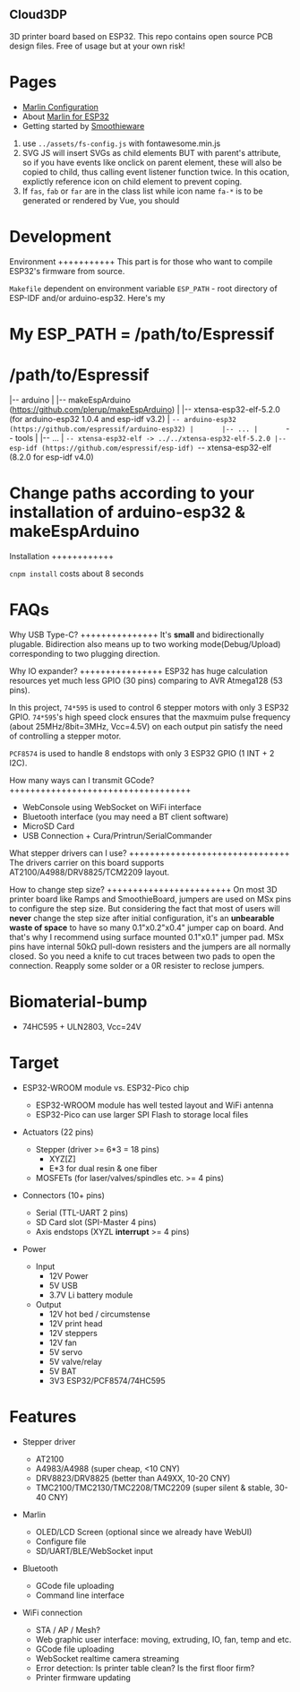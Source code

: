 Cloud3DP
--------

3D printer board based on ESP32. This repo contains open source PCB design files. Free of usage but at your own risk!

Pages
=====

- [Marlin Configuration](http://marlinfw.org/docs/configuration/configuration.html)
- About [Marlin for ESP32](https://github.com/MarlinFirmware/Marlin/issues/14345)
- Getting started by [Smoothieware](http://smoothieware.org/3D-printer-guide)

1. use ``../assets/fs-config.js`` with fontawesome.min.js
2. SVG JS will insert SVGs as child elements BUT with parent's attribute, so if you have events like onclick on parent element, these will also be copied to child, thus calling event listener function twice. In this ocation, explictly reference icon on child element to prevent coping.
3. If `fas`, `fab` or `far` are in the class list while icon name `fa-*` is to be generated or rendered by Vue, you should 


Development
===========

Environment
+++++++++++
This part is for those who want to compile ESP32's firmware from source.

``Makefile`` dependent on environment variable ``ESP_PATH`` - root directory of ESP-IDF and/or arduino-esp32. Here's my 
# My ESP_PATH = /path/to/Espressif
#
# /path/to/Espressif
|-- arduino
|   |-- makeEspArduino (https://github.com/plerup/makeEspArduino)
|   |-- xtensa-esp32-elf-5.2.0 (for arduino-esp32 1.0.4 and esp-idf v3.2)
|   `-- arduino-esp32 (https://github.com/espressif/arduino-esp32)
|       |-- ...
|       `-- tools
|           |-- ...
|           `-- xtensa-esp32-elf -> ../../xtensa-esp32-elf-5.2.0
|-- esp-idf (https://github.com/espressif/esp-idf)
`-- xtensa-esp32-elf (8.2.0 for esp-idf v4.0)

# Change paths according to your installation of arduino-esp32 & makeEspArduino

Installation
++++++++++++

`cnpm install` costs about 8 seconds

FAQs
====

Why USB Type-C?
+++++++++++++++
It's **small** and bidirectionally plugable. Bidirection also means up to two working mode(Debug/Upload) corresponding to two plugging direction.

Why IO expander?
++++++++++++++++
ESP32 has huge calculation resources yet much less GPIO (30 pins) comparing to AVR Atmega128 (53 pins).

In this project, ``74*595`` is used to control 6 stepper motors with only 3 ESP32 GPIO. ``74*595``'s high speed clock ensures that the maxmuim pulse frequency (about 25MHz/8bit=3MHz, Vcc=4.5V) on each output pin satisfy the need of controlling a stepper motor.

``PCF8574`` is used to handle 8 endstops with only 3 ESP32 GPIO (1 INT + 2 I2C).

How many ways can I transmit GCode?
+++++++++++++++++++++++++++++++++++
- WebConsole using WebSocket on WiFi interface
- Bluetooth interface (you may need a BT client software)
- MicroSD Card
- USB Connection + Cura/Printrun/SerialCommander

What stepper drivers can I use?
+++++++++++++++++++++++++++++++
The drivers carrier on this board supports AT2100/A4988/DRV8825/TCM2209 layout.

How to change step size?
++++++++++++++++++++++++
On most 3D printer board like Ramps and SmoothieBoard, jumpers are used on MSx pins to configure the step size. But considering the fact that most of users will **never** change the step size after initial configuration, it's an **unbearable waste of space** to have so many 0.1"x0.2"x0.4" jumper cap on board. And that's why I recommend using surface mounted 0.1"x0.1" jumper pad. MSx pins have internal 50kΩ pull-down resisters and the jumpers are all normally closed. So you need a knife to cut traces between two pads to open the connection. Reapply some solder or a 0R resister to reclose jumpers.

Biomaterial-bump
================

- 74HC595 + ULN2803, Vcc=24V

Target
======

- ESP32-WROOM module vs. ESP32-Pico chip
    - ESP32-WROOM module has well tested layout and WiFi antenna
    - ESP32-Pico can use larger SPI Flash to storage local files

- Actuators (22 pins)
    - Stepper (driver >= 6*3 = 18 pins)
        - XYZ[Z]
        - E*3 for dual resin & one fiber
    - MOSFETs (for laser/valves/spindles etc. >= 4 pins)

- Connectors (10+ pins)
    - Serial (TTL-UART 2 pins)
    - SD Card slot (SPI-Master 4 pins)
    - Axis endstops (XYZL **interrupt** >= 4 pins)

- Power
    - Input
        - 12V Power
        - 5V USB
        - 3.7V Li battery module
    - Output
        - 12V hot bed / circumstense
        - 12V print head
        - 12V steppers
        - 12V fan
        - 5V servo
        - 5V valve/relay
        - 5V BAT
        - 3V3 ESP32/PCF8574/74HC595

Features
========

- Stepper driver
    - AT2100
    - A4983/A4988 (super cheap, <10 CNY)
    - DRV8823/DRV8825 (better than A49XX, 10-20 CNY)
    - TMC2100/TMC2130/TMC2208/TMC2209 (super silent & stable, 30-40 CNY)

- Marlin
    - OLED/LCD Screen (optional since we already have WebUI)
    - Configure file
    - SD/UART/BLE/WebSocket input

- Bluetooth
    - GCode file uploading
    - Command line interface

- WiFi connection
    - STA / AP / Mesh?
    - Web graphic user interface: moving, extruding, IO, fan, temp and etc.
    - GCode file uploading
    - WebSocket realtime camera streaming
    - Error detection: Is printer table clean? Is the first floor firm?
    - Printer firmware updating
